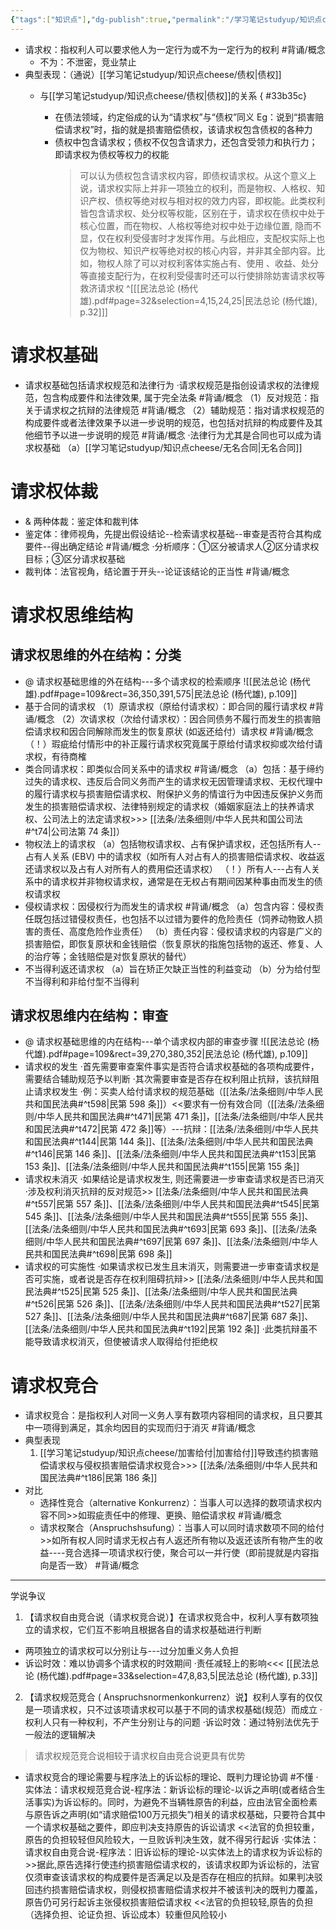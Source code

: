 ```yaml
---
{"tags":["知识点"],"dg-publish":true,"permalink":"/学习笔记studyup/知识点cheese/请求权/","dgPassFrontmatter":true,"noteIcon":"","created":"2024-07-02T12:43:47.052+08:00","updated":"2024-10-10T09:13:38.102+08:00"}
---
```


- 请求权：指权利人可以要求他人为一定行为或不为一定行为的权利 #背诵/概念 
	- 不为：不泄密，竞业禁止
- 典型表现：（通说）[[学习笔记studyup/知识点cheese/债权\|债权]] 
	- 与[[学习笔记studyup/知识点cheese/债权\|债权]]的关系
{ #33b35c}

		- 在债法领域，约定俗成的认为“请求权”与“债权”同义
			Eg：说到“损害赔偿请求权”时，指的就是损害赔偿债权，该请求权包含债权的各种力
		- 债权中包含请求权；债权不仅包含请求力，还包含受领力和执行力；即请求权为债权等权力的权能
			>可以认为债权包含请求权内容，即债权请求权。从这个意义上说，请求权实际上并非一项独立的权利，而是物权、人格权、知识产权、债权等绝对权与相对权的效力内容，即权能。此类权利皆包含请求权、处分权等权能，区别在于，请求权在债权中处于核心位置，而在物权、人格权等绝对权中处于边缘位置, 隐而不显，仅在权利受侵害时才发挥作用。与此相应，支配权实际上也仅为物权、知识产权等绝对权的核心内容，并非其全部内容。比如，物权人除了可以对权利客体实施占有、使用 、收益、处分等直接支配行为，在权利受侵害时还可以行使排除妨害请求权等救济请求权 ^[[[民法总论 (杨代雄).pdf#page=32&selection=4,15,24,25\|民法总论 (杨代雄), p.32]]]


# 请求权基础
- 请求权基础包括请求权规范和法律行为
·请求权规范是指创设请求权的法律规范，包含构成要件和法律效果, 属于完全法条 #背诵/概念 
（1）反对规范：指关于请求权之抗辩的法律规范 #背诵/概念 
（2）辅助规范：指对请求权规范的构成要件或者法律效果予以进⼀步说明的规范，也包括对抗辩的构成要件及其他细节予以进一步说明的规范 #背诵/概念 
·法律行为尤其是合同也可以成为请求权基础
（a）[[学习笔记studyup/知识点cheese/无名合同\|无名合同]]
# 请求权体裁
- & 两种体裁：鉴定体和裁判体
- 鉴定体：律师视角，先提出假设结论--检索请求权基础--审查是否符合其构成要件--得出确定结论 #背诵/概念 
·分析顺序：①区分被请求人②区分请求权目标；③区分请求权基础
- 裁判体：法官视角，结论置于开头--论证该结论的正当性 #背诵/概念 
# 请求权思维结构
## 请求权思维的外在结构：分类
- @ 请求权基础思维的外在结构---多个请求权的检索顺序
![[民法总论 (杨代雄).pdf#page=109&rect=36,350,391,575|民法总论 (杨代雄), p.109]]
- 基于合同的请求权
（1）原请求权（原给付请求权）：即合同的履行请求权 #背诵/概念 
（2）次请求权（次给付请求权）：因合同债务不履行而发生的损害赔偿请求权和因合同解除而发生的恢复原状 (如返还给付）请求权 #背诵/概念 
（！）瑕疵给付情形中的补正履行请求权究竟属于原给付请求权抑或次给付请求权，有待商榷
- 类合同请求权：即类似合同关系中的请求权 #背诵/概念 
（a）包括：基于缔约过失的请求权、违反后合同义务而产生的请求权无因管理请求权、无权代理中的履行请求权与损害赔偿请求权、附保护义务的情谊行为中因违反保护义务而发生的损害赔偿请求权、法律特别规定的请求权（婚姻家庭法上的扶养请求权、公司法上的法定请求权>>> [[法条/法条细则/中华人民共和国公司法#^t74\|公司法第 74 条]]）
- 物权法上的请求权
（a）包括物权请求权、占有保护请求权，还包括所有人--占有人关系 (EBV) 中的请求权（如所有人对占有人的损害赔偿请求权、收益返还请求权以及占有人对所有人的费用偿还请求权）
（！）所有人---占有人关系中的请求权并非物权请求权，通常是在无权占有期间因某种事由而发生的债权请求权
- 侵权请求权：因侵权行为而发生的请求权 #背诵/概念 
（a）包含内容：侵权责任既包括过错侵权责任，也包括不以过错为要件的危险责任（饲养动物致人损害的责任、高度危险作业责任）
（b）责任内容：侵权请求权的内容是广义的损害赔偿，即恢复原状和金钱赔偿（恢复原状的指施包括物的返还、修复、人的治疗等；金钱赔偿是对恢复原状的替代）
- 不当得利返还请求权
（a）旨在矫正欠缺正当性的利益变动
（b）分为给付型不当得利和非给付型不当得利
## 请求权思维内在结构：审查
- @ 请求权基础思维的内在结构---单个请求权内部的审查步骤
![[民法总论 (杨代雄).pdf#page=109&rect=39,270,380,352|民法总论 (杨代雄), p.109]]
- 请求权的发生
·首先需要审查案件事实是否符合请求权基础的各项构成要件，需要结合辅助规范予以判断
·其次需要审查是否存在权利阻止抗辩，该抗辩阻止请求权发生
·例：买卖人给付请求权的规范基础（[[法条/法条细则/中华人民共和国民法典#^t598\|民第 598 条]]）<<要求有一份有效合同（[[法条/法条细则/中华人民共和国民法典#^t471\|民第 471 条]]，[[法条/法条细则/中华人民共和国民法典#^t472\|民第 472 条]]等）---抗辩：[[法条/法条细则/中华人民共和国民法典#^t144\|民第 144 条]]、[[法条/法条细则/中华人民共和国民法典#^t146\|民第 146 条]]、[[法条/法条细则/中华人民共和国民法典#^t153\|民第 153 条]]、[[法条/法条细则/中华人民共和国民法典#^t155\|民第 155 条]]
- 请求权未消灭
·如果结论是请求权发生, 则还需要进⼀步审查请求权是否已消灭
·涉及权利消灭抗辩的反对规范>> [[法条/法条细则/中华人民共和国民法典#^t557\|民第 557 条]]、[[法条/法条细则/中华人民共和国民法典#^t545\|民第 545 条]]、[[法条/法条细则/中华人民共和国民法典#^t555\|民第 555 条]]、[[法条/法条细则/中华人民共和国民法典#^t693\|民第 693 条]]、[[法条/法条细则/中华人民共和国民法典#^t697\|民第 697 条]]、[[法条/法条细则/中华人民共和国民法典#^t698\|民第 698 条]]
- 请求权的可实施性
·如果请求权已发生且末消灭，则需要进⼀步审查请求权是否可实施，或者说是否存在权利阻碍抗辩>> [[法条/法条细则/中华人民共和国民法典#^t525\|民第 525 条]]、[[法条/法条细则/中华人民共和国民法典#^t526\|民第 526 条]]、[[法条/法条细则/中华人民共和国民法典#^t527\|民第 527 条]]、[[法条/法条细则/中华人民共和国民法典#^t687\|民第 687 条]]、[[法条/法条细则/中华人民共和国民法典#^t192\|民第 192 条]]
·此类抗辩虽不能导致请求权消灭，但使被请求人取得给付拒绝权
# 请求权竞合 
- 请求权竞合：是指权利人对同一义务人享有数项内容相同的请求权，且只要其中一项得到满足，其余均因目的实现而归于消灭 #背诵/概念 
- 典型表现
	1. [[学习笔记studyup/知识点cheese/加害给付\|加害给付]]导致违约损害赔偿请求权与侵权损害赔偿请求权竞合>>> [[法条/法条细则/中华人民共和国民法典#^t186\|民第 186 条]]
- 对比
	- 选择性竞合（alternative Konkurrenz）：当事人可以选择的数项请求权内容不同>>如瑕疵责任中的修理、更换、赔偿请求权 #背诵/概念 
	- 请求权聚合（Anspruchshsufung）：当事人可以同时请求数项不同的给付>>如所有权人同时请求无权占有人返还所有物以及返还该所有物产生的收益----竞合选择一项请求权行使，聚合可以一并行使（即前提就是内容指向是否一致） #背诵/概念 
---
学说争议
1. 【请求权自由竞合说（请求权竞合说）】在请求权竞合中，权利人享有数项独立的请求权，它们互不影响且根据各自的请求权基础进行判断
- 两项独立的请求权可以分别让与---过分加重义务人负担
- 诉讼时效：难以协调多个请求权的时效期间
·责任减轻上的影响<<< [[民法总论 (杨代雄).pdf#page=33&selection=47,8,83,5|民法总论 (杨代雄), p.33]]
2. 【请求权规范竞合 ( Anspruchsnormenkonkurrenz）说】权利人享有的仅仅是一项请求权，只不过该项请求权可以基于不同的请求权基础(规范）而成立
·权利人只有一种权利，不产生分别让与的问题
·诉讼时效：通过特别法优先于⼀般法的逻辑解决
>请求权规范竞合说相较于请求权自由竞合说更具有优势

- 请求权竞合的理论需要与程序法上的诉讼标的理论、既判力理论协调 #不懂
·实体法：请求权规范竞合说-程序法：新诉讼标的理论-以诉之声明(或者结合生活事实)为诉讼标的。同时，为避免不当辆牲原告的利益，应由法官全面检素与原告诉之声明(如“请求赔偿100万元损失”)相关的请求权基础，只要符合其中⼀个请求权基础之要件，即应判决支持原告的诉讼请求 
<<法官的负担较重，原告的负担较轻但风险较大，⼀旦败诉判决生效，就不得另行起诉
·实体法：请求权自由竞合说-程序法：旧诉讼标的理论-以实体法上的请求权为诉讼标的>>据此,原告选择行使违约损害赔偿请求权的，该请求权即为诉讼标的，法官仅须审查该请求权的构成要件是否满足以及是否存在相应的抗辩。如果判决驳回违约损害赔偿请求权，则侵权损害赔偿请求权并不被该判决的既判力覆盖，原告仍可另行起诉主张侵权损害赔偿请求权
<<法官的负担较轻,原告的负担（选择负担、论证负担、诉讼成本）较重但风险较小

